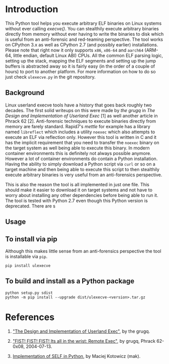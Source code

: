# Introduction

This Python tool helps you execute arbitrary ELF binaries on Linux systems without ever calling *execve()*. You can stealthily execute arbitrary binaries directly from memory without ever having to write the binaries to disk which is useful from an anti-forensic and red-teaming perspective. The tool works on CPython 3.x as well as CPython 2.7 (and possibly earlier) installations. Please note that right now it only supports `x86`, `x86-64` and `aarch64` (ARM-64, little endian, default Linux ABI) CPUs. All the common ELF parsing logic, setting up the stack, mapping the ELF segments and setting up the jump buffers is abstracted away so it is fairly easy (in the order of a couple of hours) to port to another platform. For more information on how to do so just check `ulexecve.py` in the git repository.


## Background

Linux userland execve tools have a history that goes back roughly two decades. The first solid writeups on this were made by *the grugq* in *The Design and Implementation of Userland Exec* [1] as well another article in Phrack 62 [2]. Anti-forensic techniques to execute binaries directly from memory are farely standard. Rapid7's *mettle* for example has a library named `libreflect` which includes a utility `noexec` which also attempts to execute an ELF via reflection only. However this tool is written in C and it has the implicit requirement that you need to transfer the `noexec` binary on the target system as well being able to execute this binary. In modern container environments this is definitely not always possible anymore. However a lot of container environments do contain a Python installation. Having the ability to simply download a Python script via `curl` or so on a target machine and then being able to execute this script to then stealthily execute arbitrary binaries is very useful from an anti-forensics perspective.

This is also the reason the tool is all implemented in just one file. This should make it easier to download it on target systems and not have to worry about installing any other dependencies before being able to run it. The tool is tested with Python 2.7 even though this Python version is deprecated. There are s


## Usage



## To install via pip

Although this makes little sense from an anti-forensics perspective the tool is installable via `pip`.

```
pip install ulexecve
```

## To build and install as a Python package

```
python setup.py sdist
python -m pip install --upgrade dist/ulexecve-<version>.tar.gz
```

# References

1. ["The Design and Implementation of Userland Exec"](https://github.com/grugq/grugq.github.com/blob/master/docs/ul_exec.txt), by the grugq. 

2. ["FIST! FIST! FIST! Its all in the wrist: Remote Exec"](http://phrack.org/issues/62/8.html), by grugq, Phrack 62-0x08, 2004-07-13.

3. [Implementation of SELF in Python](https://github.com/mak/pyself), by Maciej Kotowicz (mak).
